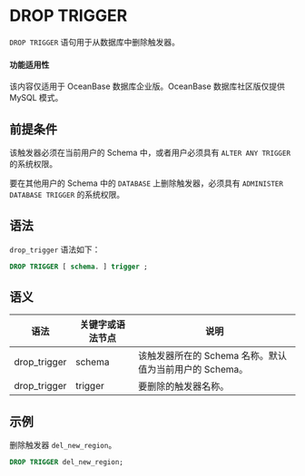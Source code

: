 DROP TRIGGER 
=================================

`DROP TRIGGER` 语句用于从数据库中删除触发器。

  <main id="notice" >
    <h4>功能适用性</h4>
    <p>该内容仅适用于 OceanBase 数据库企业版。OceanBase 数据库社区版仅提供 MySQL 模式。</p>
  </main>

前提条件 
-------------------------

该触发器必须在当前用户的 Schema 中，或者用户必须具有 `ALTER ANY TRIGGER` 的系统权限。

要在其他用户的 Schema 中的 `DATABASE` 上删除触发器，必须具有 `ADMINISTER DATABASE TRIGGER` 的系统权限。

语法 
-------------------------

`drop_trigger` 语法如下：

```sql
DROP TRIGGER [ schema. ] trigger ;
```



语义 
-----------------------



|      语法      | 关键字或语法节点 |                 说明                  |
|--------------|----------|-------------------------------------|
| drop_trigger | schema   | 该触发器所在的 Schema 名称。默认值为当前用户的 Schema。 |
| drop_trigger | trigger  | 要删除的触发器名称。                          |



示例 
-----------------------

删除触发器 `del_new_region`。

```sql
DROP TRIGGER del_new_region;
```


